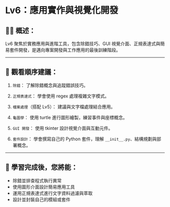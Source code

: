 # Lv6：應用實作與視覺化開發

## 👩‍💻 概述：

Lv6 聚焦於實務應用與進階工具，包含除錯技巧、GUI 視覺介面、正規表達式與簡易套件開發，是邁向專案開發與工作應用的最後訓練階段。

---

## 👀 觀看順序建議：

1. `除錯`：
   了解除錯概念與追蹤錯誤技巧。

2. `正規表達式`：
   學會使用 regex 處理複雜文字模式。

3. `檔案處理`（搭配 Lv5）：
   建議與文字檔處理結合應用。

4. `龜圖學`：
   使用 turtle 進行圖形繪製，練習事件與座標概念。

5. `GUI 開發`：
   使用 tkinter 設計視覺介面與互動元件。

6. `套件設計`：
   學會撰寫自己的 Python 套件，理解 `__init__.py`、結構規劃與部署概念。

---

## 🎯 學習完成後，您將能：

* 除錯並排查程式執行異常
* 使用圖形介面設計簡易應用工具
* 運用正規表達式進行文字資料過濾與萃取
* 設計並封裝自己的模組或套件
